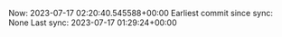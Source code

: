 Now: 2023-07-17 02:20:40.545588+00:00 Earliest commit since sync: None Last sync: 2023-07-17 01:29:24+00:00
